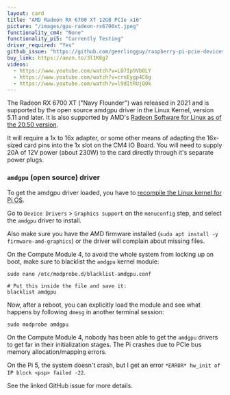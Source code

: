 ```yaml
---
layout: card
title: "AMD Radeon RX 6700 XT 12GB PCIe x16"
picture: "/images/gpu-radeon-rx6700xt.jpeg"
functionality_cm4: "None"
functionality_pi5: "Currently Testing"
driver_required: "Yes"
github_issue: "https://github.com/geerlingguy/raspberry-pi-pcie-devices/issues/222"
buy_link: https://amzn.to/3l1K8g7
videos:
  - https://www.youtube.com/watch?v=LO7Ip9VbOLY
  - https://www.youtube.com/watch?v=crnEygp4C6g
  - https://www.youtube.com/watch?v=l9dItRUjQ0k
---
```

The Radeon RX 6700 XT ("Navy Flounder") was released in 2021 and is supported by the open source amdgpu driver in the Linux Kernel, version 5.11 and later. It is also supported by AMD's [Radeon Software for Linux as of the 20.50 version](https://www.amd.com/en/support/kb/release-notes/rn-amdgpu-unified-linux-20-50).

It will require a 1x to 16x adapter, or some other means of adapting the 16x-sized card pins into the 1x slot on the CM4 IO Board. You will need to supply 20A of 12V power (about 230W) to the card directly through it's separate power plugs.

### `amdgpu` (open source) driver

To get the amdgpu driver loaded, you have to [recompile the Linux kernel for Pi OS](https://github.com/geerlingguy/raspberry-pi-pcie-devices/tree/master/extras/cross-compile).

Go to `Device Drivers` > `Graphics support` on the `menuconfig` step, and select the `amdgpu` driver to install.

Also make sure you have the AMD firmware installed (`sudo apt install -y firmware-amd-graphics`) or the driver will complain about missing files.

On the Compute Module 4, to avoid the whole system from locking up on boot, make sure to blacklist the `amdgpu` kernel module:

```
sudo nano /etc/modprobe.d/blacklist-amdgpu.conf

# Put this inside the file and save it:
blacklist amdgpu
```

Now, after a reboot, you can explicitly load the module and see what happens by following `dmesg` in another terminal session:

```
sudo modprobe amdgpu
```

On the Compute Module 4, nobody has been able to get the `amdgpu` drivers to get far in their initialization stages. The Pi crashes due to PCIe bus memory allocation/mapping errors.

On the Pi 5, the system doesn't crash, but I get an error `*ERROR* hw_init of IP block <psp> failed -22`.

See the linked GitHub issue for more details.
